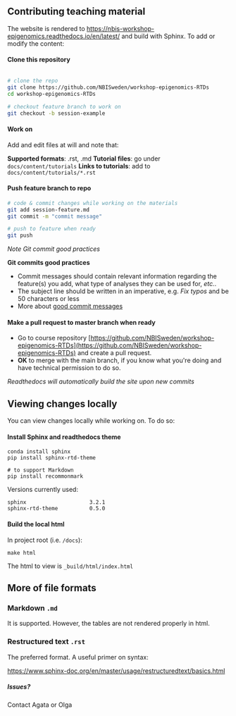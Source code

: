 ## Contributing teaching material

The website is rendered to https://nbis-workshop-epigenomics.readthedocs.io/en/latest/ and build with Sphinx. To add or modify the content:

#### Clone this repository
``` bash

# clone the repo
git clone https://github.com/NBISweden/workshop-epigenomics-RTDs
cd workshop-epigenomics-RTDs

# checkout feature branch to work on
git checkout -b session-example

```

#### Work on
Add and edit files at will and note that:

**Supported formats**: .rst, .md
**Tutorial files**: go under `docs/content/tutorials`
**Links to tutorials**: add to  `docs/content/tutorials/*.rst`

#### Push feature branch to repo
```bash
# code & commit changes while working on the materials
git add session-feature.md
git commit -m "commit message"

# push to feature when ready
git push
```

_Note Git commit good practices_

**Git commits good practices**
- Commit messages should contain relevant information regarding the feature(s) you add, what type of analyses they can be used for, *etc.*.
- The subject line should be written in an imperative, e.g. *Fix typos* and be 50 characters or less
- More about [good commit messages][git-commits]

#### Make a pull request to master branch when ready
- Go to course repository [https://github.com/NBISweden/workshop-epigenomics-RTDs](https://github.com/NBISweden/workshop-epigenomics-RTDs) and create a pull request.
- **OK** to merge with the main branch, if you know what you're doing and have technical permission to do so.

*Readthedocs will automatically build the site upon new commits*


## Viewing changes locally
You can view changes locally while working on. To do so: 

#### Install Sphinx and readthedocs theme

```
conda install sphinx
pip install sphinx-rtd-theme

# to support Markdown
pip install recommonmark
```

Versions currently used:

```
sphinx                    3.2.1
sphinx-rtd-theme          0.5.0
```


#### Build the local html

In project root (i.e. `/docs`):

```
make html
```

The html to view is `_build/html/index.html`


## More of file formats

### Markdown `.md`

It is supported. However, the tables are not rendered properly in html.


### Restructured text `.rst`
The preferred format. A useful primer on syntax:

https://www.sphinx-doc.org/en/master/usage/restructuredtext/basics.html


##### Issues?
Contact Agata or Olga


[git-commits]: https://chris.beams.io/posts/git-commit/
